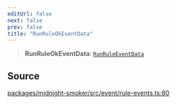 ```yaml
---
editUrl: false
next: false
prev: false
title: "RunRuleOkEventData"
---
```


> **RunRuleOkEventData**: [`RunRuleEventData`](/api/midnight-smoker/midnight-smoker/event/type-aliases/runruleeventdata/)

## Source

[packages/midnight-smoker/src/event/rule-events.ts:80](https://github.com/boneskull/midnight-smoker/blob/417858b/packages/midnight-smoker/src/event/rule-events.ts#L80)
